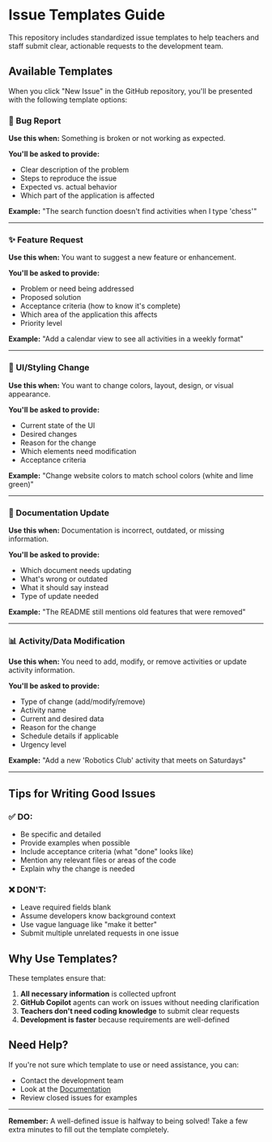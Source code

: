 # Issue Templates Guide

This repository includes standardized issue templates to help teachers and staff submit clear, actionable requests to the development team.

## Available Templates

When you click "New Issue" in the GitHub repository, you'll be presented with the following template options:

### 🐛 Bug Report
**Use this when:** Something is broken or not working as expected.

**You'll be asked to provide:**
- Clear description of the problem
- Steps to reproduce the issue
- Expected vs. actual behavior
- Which part of the application is affected

**Example:** "The search function doesn't find activities when I type 'chess'"

---

### ✨ Feature Request
**Use this when:** You want to suggest a new feature or enhancement.

**You'll be asked to provide:**
- Problem or need being addressed
- Proposed solution
- Acceptance criteria (how to know it's complete)
- Which area of the application this affects
- Priority level

**Example:** "Add a calendar view to see all activities in a weekly format"

---

### 🎨 UI/Styling Change
**Use this when:** You want to change colors, layout, design, or visual appearance.

**You'll be asked to provide:**
- Current state of the UI
- Desired changes
- Reason for the change
- Which elements need modification
- Acceptance criteria

**Example:** "Change website colors to match school colors (white and lime green)"

---

### 📝 Documentation Update
**Use this when:** Documentation is incorrect, outdated, or missing information.

**You'll be asked to provide:**
- Which document needs updating
- What's wrong or outdated
- What it should say instead
- Type of update needed

**Example:** "The README still mentions old features that were removed"

---

### 📊 Activity/Data Modification
**Use this when:** You need to add, modify, or remove activities or update activity information.

**You'll be asked to provide:**
- Type of change (add/modify/remove)
- Activity name
- Current and desired data
- Reason for the change
- Schedule details if applicable
- Urgency level

**Example:** "Add a new 'Robotics Club' activity that meets on Saturdays"

---

## Tips for Writing Good Issues

### ✅ DO:
- Be specific and detailed
- Provide examples when possible
- Include acceptance criteria (what "done" looks like)
- Mention any relevant files or areas of the code
- Explain why the change is needed

### ❌ DON'T:
- Leave required fields blank
- Assume developers know background context
- Use vague language like "make it better"
- Submit multiple unrelated requests in one issue

## Why Use Templates?

These templates ensure that:
1. **All necessary information** is collected upfront
2. **GitHub Copilot** agents can work on issues without needing clarification
3. **Teachers don't need coding knowledge** to submit clear requests
4. **Development is faster** because requirements are well-defined

## Need Help?

If you're not sure which template to use or need assistance, you can:
- Contact the development team
- Look at the [Documentation](../docs/how-to-develop.md)
- Review closed issues for examples

---

**Remember:** A well-defined issue is halfway to being solved! Take a few extra minutes to fill out the template completely.
